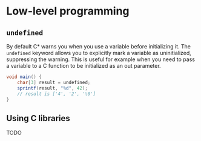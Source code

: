 # Low-level programming

## `undefined`

By default C* warns you when you use a variable before initializing it.
The `undefined` keyword allows you to explicitly mark a variable as uninitialized, suppressing the warning.
This is useful for example when you need to pass a variable to a C function to be initialized as an out parameter.

```cs
void main() {
    char[3] result = undefined;
    sprintf(result, "%d", 42);
    // result is ['4', '2', '\0']
}
```

## Using C libraries

TODO
